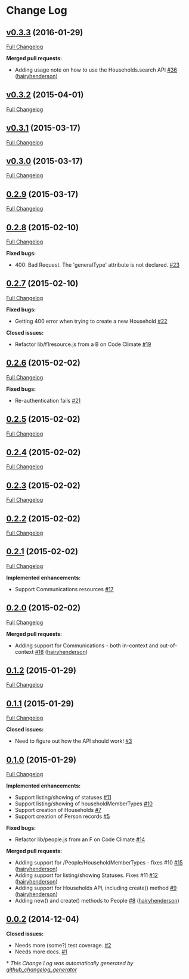 # Change Log

## [v0.3.3](https://github.com/hairyhenderson/node-fellowshipone/tree/v0.3.3) (2016-01-29)
[Full Changelog](https://github.com/hairyhenderson/node-fellowshipone/compare/v0.3.2...v0.3.3)

**Merged pull requests:**

- Adding usage note on how to use the Households.search API [\#36](https://github.com/hairyhenderson/node-fellowshipone/pull/36) ([hairyhenderson](https://github.com/hairyhenderson))

## [v0.3.2](https://github.com/hairyhenderson/node-fellowshipone/tree/v0.3.2) (2015-04-01)
[Full Changelog](https://github.com/hairyhenderson/node-fellowshipone/compare/v0.3.1...v0.3.2)

## [v0.3.1](https://github.com/hairyhenderson/node-fellowshipone/tree/v0.3.1) (2015-03-17)
[Full Changelog](https://github.com/hairyhenderson/node-fellowshipone/compare/v0.3.0...v0.3.1)

## [v0.3.0](https://github.com/hairyhenderson/node-fellowshipone/tree/v0.3.0) (2015-03-17)
[Full Changelog](https://github.com/hairyhenderson/node-fellowshipone/compare/0.2.9...v0.3.0)

## [0.2.9](https://github.com/hairyhenderson/node-fellowshipone/tree/0.2.9) (2015-03-17)
[Full Changelog](https://github.com/hairyhenderson/node-fellowshipone/compare/0.2.8...0.2.9)

## [0.2.8](https://github.com/hairyhenderson/node-fellowshipone/tree/0.2.8) (2015-02-10)
[Full Changelog](https://github.com/hairyhenderson/node-fellowshipone/compare/0.2.7...0.2.8)

**Fixed bugs:**

- 400: Bad Request. The 'generalType' attribute is not declared. [\#23](https://github.com/hairyhenderson/node-fellowshipone/issues/23)

## [0.2.7](https://github.com/hairyhenderson/node-fellowshipone/tree/0.2.7) (2015-02-10)
[Full Changelog](https://github.com/hairyhenderson/node-fellowshipone/compare/0.2.6...0.2.7)

**Fixed bugs:**

- Getting 400 error when trying to create a new Household [\#22](https://github.com/hairyhenderson/node-fellowshipone/issues/22)

**Closed issues:**

- Refactor lib/f1resource.js from a B on Code Climate [\#19](https://github.com/hairyhenderson/node-fellowshipone/issues/19)

## [0.2.6](https://github.com/hairyhenderson/node-fellowshipone/tree/0.2.6) (2015-02-02)
[Full Changelog](https://github.com/hairyhenderson/node-fellowshipone/compare/0.2.5...0.2.6)

**Fixed bugs:**

- Re-authentication fails [\#21](https://github.com/hairyhenderson/node-fellowshipone/issues/21)

## [0.2.5](https://github.com/hairyhenderson/node-fellowshipone/tree/0.2.5) (2015-02-02)
[Full Changelog](https://github.com/hairyhenderson/node-fellowshipone/compare/0.2.4...0.2.5)

## [0.2.4](https://github.com/hairyhenderson/node-fellowshipone/tree/0.2.4) (2015-02-02)
[Full Changelog](https://github.com/hairyhenderson/node-fellowshipone/compare/0.2.3...0.2.4)

## [0.2.3](https://github.com/hairyhenderson/node-fellowshipone/tree/0.2.3) (2015-02-02)
[Full Changelog](https://github.com/hairyhenderson/node-fellowshipone/compare/0.2.2...0.2.3)

## [0.2.2](https://github.com/hairyhenderson/node-fellowshipone/tree/0.2.2) (2015-02-02)
[Full Changelog](https://github.com/hairyhenderson/node-fellowshipone/compare/0.2.1...0.2.2)

## [0.2.1](https://github.com/hairyhenderson/node-fellowshipone/tree/0.2.1) (2015-02-02)
[Full Changelog](https://github.com/hairyhenderson/node-fellowshipone/compare/0.2.0...0.2.1)

**Implemented enhancements:**

- Support Communications resources [\#17](https://github.com/hairyhenderson/node-fellowshipone/issues/17)

## [0.2.0](https://github.com/hairyhenderson/node-fellowshipone/tree/0.2.0) (2015-02-02)
[Full Changelog](https://github.com/hairyhenderson/node-fellowshipone/compare/0.1.2...0.2.0)

**Merged pull requests:**

- Adding support for Communications - both in-context and out-of-context [\#18](https://github.com/hairyhenderson/node-fellowshipone/pull/18) ([hairyhenderson](https://github.com/hairyhenderson))

## [0.1.2](https://github.com/hairyhenderson/node-fellowshipone/tree/0.1.2) (2015-01-29)
[Full Changelog](https://github.com/hairyhenderson/node-fellowshipone/compare/0.1.1...0.1.2)

## [0.1.1](https://github.com/hairyhenderson/node-fellowshipone/tree/0.1.1) (2015-01-29)
[Full Changelog](https://github.com/hairyhenderson/node-fellowshipone/compare/0.1.0...0.1.1)

**Closed issues:**

- Need to figure out how the API should work! [\#3](https://github.com/hairyhenderson/node-fellowshipone/issues/3)

## [0.1.0](https://github.com/hairyhenderson/node-fellowshipone/tree/0.1.0) (2015-01-29)
[Full Changelog](https://github.com/hairyhenderson/node-fellowshipone/compare/0.0.2...0.1.0)

**Implemented enhancements:**

- Support listing/showing of statuses [\#11](https://github.com/hairyhenderson/node-fellowshipone/issues/11)
- Support listing/showing of householdMemberTypes [\#10](https://github.com/hairyhenderson/node-fellowshipone/issues/10)
- Support creation of Households [\#7](https://github.com/hairyhenderson/node-fellowshipone/issues/7)
- Support creation of Person records [\#5](https://github.com/hairyhenderson/node-fellowshipone/issues/5)

**Fixed bugs:**

- Refactor lib/people.js from an F on Code Climate [\#14](https://github.com/hairyhenderson/node-fellowshipone/issues/14)

**Merged pull requests:**

- Adding support for /People/HouseholdMemberTypes - fixes \#10 [\#15](https://github.com/hairyhenderson/node-fellowshipone/pull/15) ([hairyhenderson](https://github.com/hairyhenderson))
- Adding support for listing/showing Statuses. Fixes \#11 [\#12](https://github.com/hairyhenderson/node-fellowshipone/pull/12) ([hairyhenderson](https://github.com/hairyhenderson))
- Adding support for Households API, including create\(\) method [\#9](https://github.com/hairyhenderson/node-fellowshipone/pull/9) ([hairyhenderson](https://github.com/hairyhenderson))
- Adding new\(\) and create\(\) methods to People [\#8](https://github.com/hairyhenderson/node-fellowshipone/pull/8) ([hairyhenderson](https://github.com/hairyhenderson))

## [0.0.2](https://github.com/hairyhenderson/node-fellowshipone/tree/0.0.2) (2014-12-04)
**Closed issues:**

- Needs more \(some?\) test coverage. [\#2](https://github.com/hairyhenderson/node-fellowshipone/issues/2)
- Needs more docs. [\#1](https://github.com/hairyhenderson/node-fellowshipone/issues/1)



\* *This Change Log was automatically generated by [github_changelog_generator](https://github.com/skywinder/Github-Changelog-Generator)*